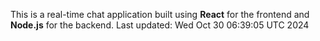 This is a real-time chat application built using **React** for the frontend and **Node.js** for the backend.
Last updated: Wed Oct 30 06:39:05 UTC 2024

